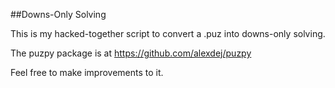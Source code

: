 ##Downs-Only Solving

This is my hacked-together script to convert a .puz into downs-only solving.

The puzpy package is at https://github.com/alexdej/puzpy

Feel free to make improvements to it.
